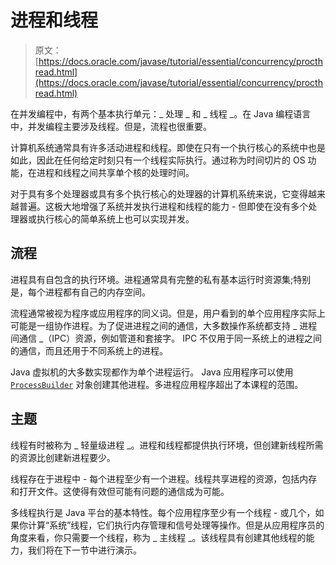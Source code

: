 # 进程和线程

> 原文： [https://docs.oracle.com/javase/tutorial/essential/concurrency/procthread.html](https://docs.oracle.com/javase/tutorial/essential/concurrency/procthread.html)

在并发编程中，有两个基本执行单元：_ 处理 _ 和 _ 线程 _。在 Java 编程语言中，并发编程主要涉及线程。但是，流程也很重要。

计算机系统通常具有许多活动进程和线程。即使在只有一个执行核心的系统中也是如此，因此在任何给定时刻只有一个线程实际执行。通过称为时间切片的 OS 功能，在进程和线程之间共享单个核的处理时间。

对于具有多个处理器或具有多个执行核心的处理器的计算机系统来说，它变得越来越普遍。这极大地增强了系统并发执行进程和线程的能力 - 但即使在没有多个处理器或执行核心的简单系统上也可以实现并发。

## 流程

进程具有自包含的执行环境。进程通常具有完整的私有基本运行时资源集;特别是，每个进程都有自己的内存空间。

流程通常被视为程序或应用程序的同义词。但是，用户看到的单个应用程序实际上可能是一组协作进程。为了促进进程之间的通信，大多数操作系统都支持 _ 进程间通信 _（IPC）资源，例如管道和套接字。 IPC 不仅用于同一系统上的进程之间的通信，而且还用于不同系统上的进程。

Java 虚拟机的大多数实现都作为单个进程运行。 Java 应用程序可以使用 [`ProcessBuilder`](https://docs.oracle.com/javase/8/docs/api/java/lang/ProcessBuilder.html) 对象创建其他进程。多进程应用程序超出了本课程的范围。

## 主题

线程有时被称为 _ 轻量级进程 _。进程和线程都提供执行环境，但创建新线程所需的资源比创建新进程要少。

线程存在于进程中 - 每个进程至少有一个进程。线程共享进程的资源，包括内存和打开文件。这使得有效但可能有问题的通信成为可能。

多线程执行是 Java 平台的基本特性。每个应用程序至少有一个线程 - 或几个，如果你计算“系统”线程，它们执行内存管理和信号处理等操作。但是从应用程序员的角度来看，你只需要一个线程，称为 _ 主线程 _。该线程具有创建其他线程的能力，我们将在下一节中进行演示。